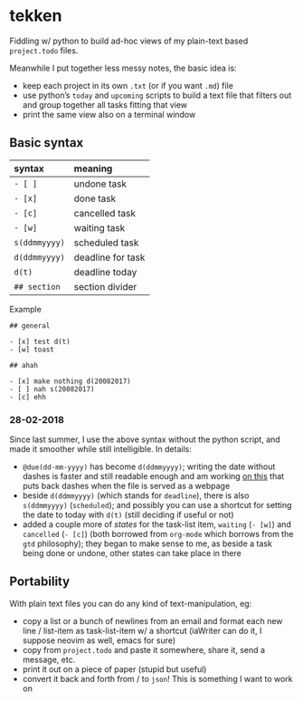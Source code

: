 tekken
======

Fiddling w/ python to build ad-hoc views of my plain-text based `project.todo` files.

Meanwhile I put together less messy notes, the basic idea is:

* keep each project in its own `.txt` (or if you want `.md`) file
* use python’s `today` and `upcoming` scripts to build a text file that filters out and group together all tasks fitting that view
* print the same view also on a terminal window

## Basic syntax

| syntax             | meaning           |                            
|:--                 |:--                |
| `- [ ]`            | undone task       |
| `- [x]`            | done task         |
| `- [c]`            | cancelled task    |
| `- [w]`            | waiting task      |
| `s(ddmmyyyy)`      | scheduled task    |
| `d(ddmmyyyy)`      | deadline for task |
| `d(t)`             | deadline today    |
| `## section`       | section divider   |

Example

```
## general

- [x] test d(t)
- [w] toast

## ahah

- [x] make nothing d(20082017)
- [ ] nah s(20082017)
- [c] ehh
```

### 28-02-2018

Since last summer, I use the above syntax without the python script, and made it smoother while still intelligible. In details:

- `@due(dd-mm-yyyy)` has become `d(ddmmyyyy)`; writing the date without dashes is faster and still readable enough and am working [on this](https://github.com/afincato/stress) that puts back dashes when the file is served as a webpage
- beside `d(ddmmyyyy)` (which stands for `deadline`), there is also `s(ddmmyyyy)` (`scheduled`); and possibly you can use a shortcut for setting the date to today with `d(t)` (still deciding if useful or not)
- added a couple more of *states* for the task-list item, `waiting` (`- [w]`) and `cancelled` (`- [c]`) (both borrowed from `org-mode` which borrows from the `gtd` philosophy); they began to make sense to me, as beside a task being done or undone, other states can take place in there
 
## Portability

With plain text files you can do any kind of text-manipulation, eg:

* copy a list or a bunch of newlines from an email and format each new line / list-item as task-list-item w/ a shortcut (iaWriter can do it, I suppose neovim as well, emacs for sure)
* copy from `project.todo` and paste it somewhere, share it, send a message, etc.
* print it out on a piece of paper (stupid but useful)
* convert it back and forth from / to `json`! This is something I want to work on